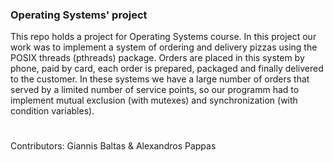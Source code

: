 ### Operating Systems' project

This repo holds a project for Operating Systems course. In this project our work was to implement a system of ordering and delivery pizzas using the POSIX threads (pthreads) package. Orders are placed in this system by phone, paid by card, each order is prepared, packaged and finally delivered to the customer. In these systems we have a large number of orders that served by a limited number of service points, so our programm had to implement mutual exclusion (with mutexes) and synchronization (with condition variables).

#

Contributors: Giannis Baltas & Alexandros Pappas
